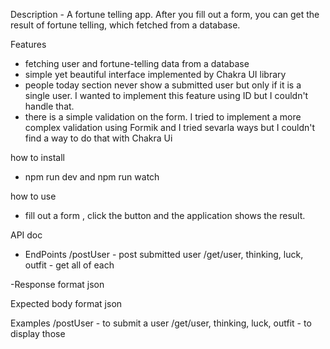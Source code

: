 Description - A fortune telling app. After you fill out a form, you can get the result of fortune telling, which fetched from a database.

Features
- fetching user and fortune-telling data from a database
- simple yet beautiful interface implemented by Chakra UI library
- people today section never show a submitted user but only if it is a single user. I wanted to implement this feature using ID but I couldn't handle that.
- there is a simple validation on the form. I tried to implement a more complex validation using Formik and I tried sevarla ways but  I couldn't find a way to do that with Chakra Ui

how to install
- npm run dev and npm run watch

how to use
- fill out a form , click the button and the application shows the result.

API doc
- EndPoints
/postUser - post submitted user
/get/user, thinking, luck, outfit - get all of each

-Response format
json

Expected body format
json

Examples
/postUser - to submit a user
/get/user, thinking, luck, outfit - to display those

